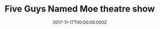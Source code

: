 ---
campaign-uuid: "c-48b35844-7d01-4321-83d6-d9c27d04fe4b"
type: "Event"
category: "Entertainment"
date: "2017-11-17T00:00:00.000Z"
end-date: "2018-03-24T00:00:00.000Z"
disable-form: false
is_promoted: false
has_entry_page: false
title: "Five Guys Named Moe theatre show"
competition-description: "<p>A major new production of the Olivier Award-winning,\
  \ smash-hit West End and Broadway musical Five Guys Named Moe swings into the new\
  \ Marble Arch Theatre.</p>\n"
banner-img: "seeticketsfiveguysnamedmoe-main_image.jpg"
logo-left-href: "https://www.seetickets.com/tour/five-guys-named-moe"
logo-left-image: "seetickets-logo.png"
logo-left-title: "See Tickets"
has-winner: false
country-restrictions:
- "GB"
---